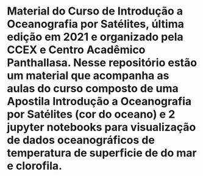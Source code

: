 # Material do Curso de  Introdução a Oceanografia por Satélites, última edição em 2021 e organizado pela CCEX e Centro Acadêmico Panthallasa. Nesse repositório estão um material que acompanha as aulas do curso composto de uma Apostila Introdução a Oceanografia por Satélites (cor do oceano) e 2 jupyter notebooks para visualização de dados oceanográficos de temperatura de superficie de do mar e clorofila.

